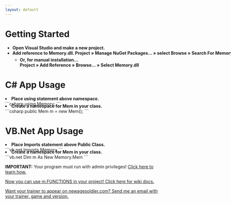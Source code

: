 ```yaml
---
layout: default
---
```


# [](#header-1)Getting Started

<ul style="width:900px;">
<li style="font-weight:bold;">Open Visual Studio and make a new project.</li>
<li style="font-weight:bold;">Add reference to Memory.dll.
<span class="highlight_this">Project</span> » <span class="highlight_this">Manage NuGet Packages...</span> » <span class="highlight_this">select Browse</span> » <span class="highlight_this">Search For Memory.dll</span>
<ul>
<li style="font-weight:bold;margin-top:5px;">Or, for manual installation...</li>
<span class="highlight_this">Project</span> » <span class="highlight_this">Add Reference</span> » <span class="highlight_this">Browse...</span> » <span class="highlight_this">Select Memory.dll</span>
</ul>
</li>
</ul>

# [](#header-1)C# App Usage

<li style="font-weight:bold;">Place using statement above namespace.</li>
```csharp
using Memory;
```
<li style="font-weight:bold;margin-top:-10px;">Create a namespace for Mem in your class.</li>
```csharp
public Mem m = new Mem();
```

# [](#header-1)VB.Net App Usage

<li style="font-weight:bold;">Place Imports statement above Public Class.</li>
```vb.net
Imports Memory
```
<li style="font-weight:bold;margin-top:-10px;">Create a namespace for Mem in your class.</li>
```vb.net
Dim m As New Memory.Mem
```

<span style="font-weight:bold;">IMPORTANT:</span> Your program must run with admin privileges! <a href="https://github.com/erfg12/memory.dll/wiki/Administrative-Privileges">Click here to learn how.</a>

<a href="https://github.com/erfg12/memory.dll/wiki" target="_BLANK">Now you can use m.FUNCTIONS in your project! Click here for wiki docs.</a>

<a href="mailto:newgmobile@gmail.com" target="_BLANK">Want your trainer to appear on newagesoldier.com? Send me an email with your trainer, game and version.</a>